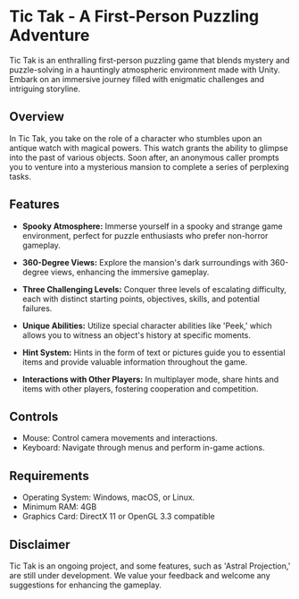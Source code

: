# Tic Tak - A First-Person Puzzling Adventure

Tic Tak is an enthralling first-person puzzling game that blends mystery and puzzle-solving in a hauntingly atmospheric environment made with Unity. Embark on an immersive journey filled with enigmatic challenges and intriguing storyline.

## Overview

In Tic Tak, you take on the role of a character who stumbles upon an antique watch with magical powers. This watch grants the ability to glimpse into the past of various objects. Soon after, an anonymous caller prompts you to venture into a mysterious mansion to complete a series of perplexing tasks.

## Features

- **Spooky Atmosphere:** Immerse yourself in a spooky and strange game environment, perfect for puzzle enthusiasts who prefer non-horror gameplay.

- **360-Degree Views:** Explore the mansion's dark surroundings with 360-degree views, enhancing the immersive gameplay.

- **Three Challenging Levels:** Conquer three levels of escalating difficulty, each with distinct starting points, objectives, skills, and potential failures.

- **Unique Abilities:** Utilize special character abilities like 'Peek,' which allows you to witness an object's history at specific moments.

- **Hint System:** Hints in the form of text or pictures guide you to essential items and provide valuable information throughout the game.

- **Interactions with Other Players:** In multiplayer mode, share hints and items with other players, fostering cooperation and competition.

## Controls

- Mouse: Control camera movements and interactions.
- Keyboard: Navigate through menus and perform in-game actions.

## Requirements

- Operating System: Windows, macOS, or Linux.
- Minimum RAM: 4GB
- Graphics Card: DirectX 11 or OpenGL 3.3 compatible

## Disclaimer

Tic Tak is an ongoing project, and some features, such as 'Astral Projection,' are still under development. We value your feedback and welcome any suggestions for enhancing the gameplay.
